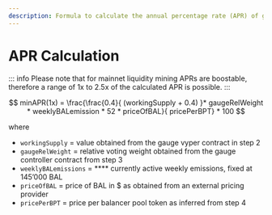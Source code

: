```yaml
---
description: Formula to calculate the annual percentage rate (APR) of gauge incentives
---
```


# APR Calculation

::: info
Please note that for mainnet liquidity mining APRs are boostable, therefore a range of 1x to 2.5x of the calculated APR is possible.
:::

$$
minAPR(1x) = \frac{\frac{0.4}{ (workingSupply + 0.4) }* gaugeRelWeight * weeklyBALemission * 52 * priceOfBAL}{ pricePerBPT} * 100
$$

where

* `workingSupply` = value obtained from the gauge vyper contract in step 2
* `gaugeRelWeight` = relative voting weight obtained from the gauge controller contract from step 3
* `weeklyBALemissions` = **** currently active weekly emissions, fixed at 145’000 BAL
* `priceOfBAL` = price of BAL in $ as obtained from an external pricing provider
* `pricePerBPT` = price per balancer pool token as inferred from step 4

